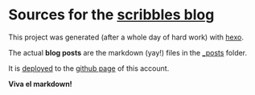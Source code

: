 # Sources for the [scribbles blog](https://i-bar.github.io/)

This project was generated (after a whole day of hard work) with [hexo](https://hexo.io/docs/).  

The actual **blog posts** are the markdown (yay!) files in the [\_posts](https://github.com/i-bar/blog/tree/master/source/_posts) folder.

It is [deployed](https://hexo.io/docs/deployment) to the [github page](https://pages.github.com/) of this account. 

**Viva el markdown!**
